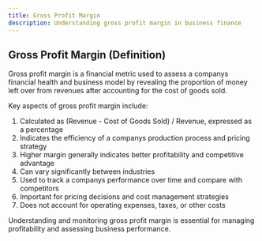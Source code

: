 ```yaml
---
title: Gross Profit Margin
description: Understanding gross profit margin in business finance
---
```

## Gross Profit Margin (Definition)
Gross profit margin is a financial metric used to assess a companys financial health and business model by revealing the proportion of money left over from revenues after accounting for the cost of goods sold.

Key aspects of gross profit margin include:
1. Calculated as (Revenue - Cost of Goods Sold) / Revenue, expressed as a percentage
2. Indicates the efficiency of a companys production process and pricing strategy
3. Higher margin generally indicates better profitability and competitive advantage
4. Can vary significantly between industries
5. Used to track a companys performance over time and compare with competitors
6. Important for pricing decisions and cost management strategies
7. Does not account for operating expenses, taxes, or other costs

Understanding and monitoring gross profit margin is essential for managing profitability and assessing business performance.